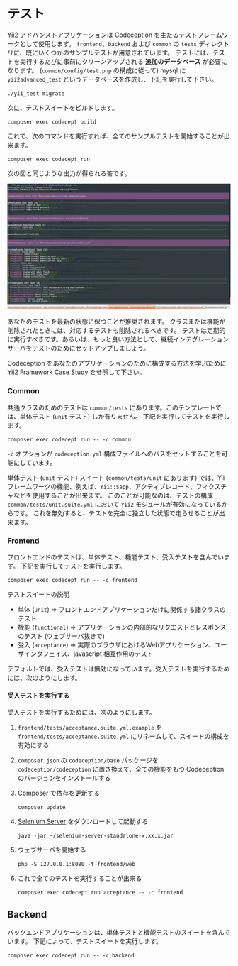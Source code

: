 テスト
======

Yii2 アドバンストアプリケーションは Codeception を主たるテストフレームワークとして使用します。
`frontend`、`backend` および `common` の `tests` ディレクトリに、既にいくつかのサンプルテストが用意されています。
テストには、テストを実行するたびに事前にクリーンアップされる **追加のデータベース** が必要になります。
(`common/config/test.php` の構成に従って) mysql に `yii2advanced_test` というデータベースを作成し、下記を実行して下さい。

```
./yii_test migrate
```

次に、テストスイートをビルドします。

```
composer exec codecept build
```

これで、次のコマンドを実行すれば、全てのサンプルテストを開始することが出来ます。

```
composer exec codecept run
```

次の図と同じような出力が得られる筈です。

![](images/tests.png)

あなたのテストを最新の状態に保つことが推奨されます。
クラスまたは機能が削除されたときには、対応するテストも削除されるべきです。
テストは定期的に実行すべきです。あるいは、もっと良い方法として、継続インテグレーションサーバをテストのためにセットアップしましょう。

Codeception をあなたのアプリケーションのために構成する方法を学ぶために [Yii2 Framework Case Study](http://codeception.com/for/yii) を参照して下さい。

### Common

共通クラスのためのテストは `common/tests` にあります。このテンプレートでは、単体テスト (`unit` テスト) しか有りません。
下記を実行してテストを実行します。

```
composer exec codecept run -- -c common 
```

`-c` オプションが `codeception.yml` 構成ファイルへのパスをセットすることを可能にしています。

単体テスト (`unit` テスト) スイート (`common/tests/unit` にあります) では、Yii フレームワークの機能、例えば、`Yii::$app`、アクティブレコード、フィクスチャなどを使用することが出来ます。
このことが可能なのは、テストの構成 `common/tests/unit.suite.yml` において `Yii2` モジュールが有効になっているからです。
これを無効すると、テストを完全に独立した状態で走らせることが出来ます。


### Frontend

フロントエンドのテストは、単体テスト、機能テスト、受入テストを含んでいます。
下記を実行してテストを実行します。

```
composer exec codecept run -- -c frontend
```

テストスイートの説明

* 単体 (`unit`) ⇒ フロントエンドアプリケーションだけに関係する諸クラスのテスト
* 機能 (`functional`) ⇒ アプリケーションの内部的なリクエストとレスポンスのテスト (ウェブサーバ抜きで)
* 受入 (`acceptance`) ⇒ 実際のブラウザにおけるWebアプリケーション、ユーザインタフェイス、javascript 相互作用のテスト

デフォルトでは、受入テストは無効になっています。受入テストを実行するためには、次のようにします。

#### 受入テストを実行する

受入テストを実行するためには、次のようにします。

1. `frontend/tests/acceptance.suite.yml.example` を `frontend/tests/acceptance.suite.yml` にリネームして、スイートの構成を有効にする

2. `composer.json` の `codeception/base` パッケージを `codeception/codeception` に置き換えて、全ての機能をもつ Codeception のバージョンをインストールする

3. Composer で依存を更新する

    ```
    composer update  
    ```

4. [Selenium Server](http://www.seleniumhq.org/download/) をダウンロードして起動する

    ```
    java -jar ~/selenium-server-standalone-x.xx.x.jar
    ``` 

5. ウェブサーバを開始する

    ```
    php -S 127.0.0.1:8080 -t frontend/web
    ```

6. これで全てのテストを実行することが出来る

   ```
   composer exec codecept run acceptance -- -c frontend
   ```

## Backend

バックエンドアプリケーションは、単体テストと機能テストのスイートを含んでいます。
下記によって、テストスイートを実行します。

```
composer exec codecept run -- -c backend 
```